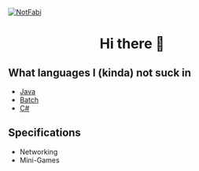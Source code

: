 [![NotFabi](https://readme-typing-svg.herokuapp.com?size=60&color=ff0d59&vCenter=true&height=100&lines=NotFabi)](https://www.youtube.com/watch?v=a3Z7zEc7AXQ)

<h1 align="center">Hi there 👋</h1>

## What languages I (kinda) not suck in
- [Java](https://www.oracle.com/java/technologies/)
- [Batch](https://en.wikibooks.org/wiki/Windows_Batch_Scripting)
- [C#](https://en.wikipedia.org/wiki/C_Sharp_(programming_language))

## Specifications
- Networking
- Mini-Games
